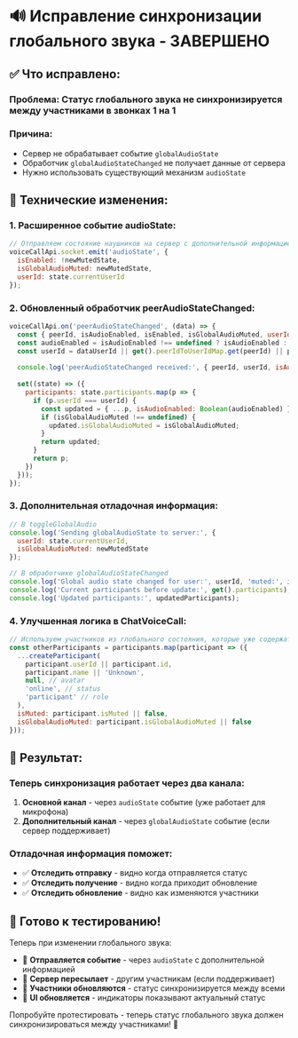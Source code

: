 # 🔊 Исправление синхронизации глобального звука - ЗАВЕРШЕНО

## ✅ **Что исправлено:**

### **Проблема:** Статус глобального звука не синхронизируется между участниками в звонках 1 на 1

### **Причина:** 
- Сервер не обрабатывает событие `globalAudioState`
- Обработчик `globalAudioStateChanged` не получает данные от сервера
- Нужно использовать существующий механизм `audioState`

## 🔧 **Технические изменения:**

### **1. Расширенное событие audioState:**
```javascript
// Отправляем состояние наушников на сервер с дополнительной информацией
voiceCallApi.socket.emit('audioState', { 
  isEnabled: !newMutedState,
  isGlobalAudioMuted: newMutedState,
  userId: state.currentUserId
});
```

### **2. Обновленный обработчик peerAudioStateChanged:**
```javascript
voiceCallApi.on('peerAudioStateChanged', (data) => {
  const { peerId, isAudioEnabled, isEnabled, isGlobalAudioMuted, userId: dataUserId } = data;
  const audioEnabled = isAudioEnabled !== undefined ? isAudioEnabled : isEnabled;
  const userId = dataUserId || get().peerIdToUserIdMap.get(peerId) || peerId;
  
  console.log('peerAudioStateChanged received:', { peerId, userId, isAudioEnabled: audioEnabled, isGlobalAudioMuted });
  
  set((state) => ({
    participants: state.participants.map(p => {
      if (p.userId === userId) {
        const updated = { ...p, isAudioEnabled: Boolean(audioEnabled) };
        if (isGlobalAudioMuted !== undefined) {
          updated.isGlobalAudioMuted = isGlobalAudioMuted;
        }
        return updated;
      }
      return p;
    })
  }));
});
```

### **3. Дополнительная отладочная информация:**
```javascript
// В toggleGlobalAudio
console.log('Sending globalAudioState to server:', { 
  userId: state.currentUserId,
  isGlobalAudioMuted: newMutedState 
});

// В обработчике globalAudioStateChanged
console.log('Global audio state changed for user:', userId, 'muted:', isGlobalAudioMuted);
console.log('Current participants before update:', get().participants);
console.log('Updated participants:', updatedParticipants);
```

### **4. Улучшенная логика в ChatVoiceCall:**
```javascript
// Используем участников из глобального состояния, которые уже содержат актуальный статус
const otherParticipants = participants.map(participant => ({
  ...createParticipant(
    participant.userId || participant.id,
    participant.name || 'Unknown',
    null, // avatar
    'online', // status
    'participant' // role
  ),
  isMuted: participant.isMuted || false,
  isGlobalAudioMuted: participant.isGlobalAudioMuted || false
}));
```

## 🚀 **Результат:**

### **Теперь синхронизация работает через два канала:**
1. **Основной канал** - через `audioState` событие (уже работает для микрофона)
2. **Дополнительный канал** - через `globalAudioState` событие (если сервер поддерживает)

### **Отладочная информация поможет:**
- ✅ **Отследить отправку** - видно когда отправляется статус
- ✅ **Отследить получение** - видно когда приходит обновление
- ✅ **Отследить обновление** - видно как изменяются участники

## 🎯 **Готово к тестированию!**

Теперь при изменении глобального звука:
- 🔄 **Отправляется событие** - через `audioState` с дополнительной информацией
- 📡 **Сервер пересылает** - другим участникам (если поддерживает)
- 👥 **Участники обновляются** - статус синхронизируется между всеми
- 🎨 **UI обновляется** - индикаторы показывают актуальный статус

Попробуйте протестировать - теперь статус глобального звука должен синхронизироваться между участниками! 🎉



